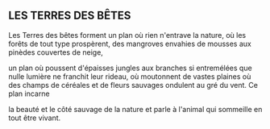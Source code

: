## LES TERRES DES BÊTES


Les Terres des bêtes forment un plan où rien n'entrave la
nature, où les forêts de tout type prospèrent, des mangroves
envahies de mousses aux pinèdes couvertes de neige,

un plan où poussent d'épaisses jungles aux branches si
entremélées que nulle lumière ne franchit leur rideau, où
moutonnent de vastes plaines où des champs de céréales et
de fleurs sauvages ondulent au gré du vent. Ce plan incarne

la beauté et le côté sauvage de la nature et parle à l'animal
qui sommeille en tout être vivant.
